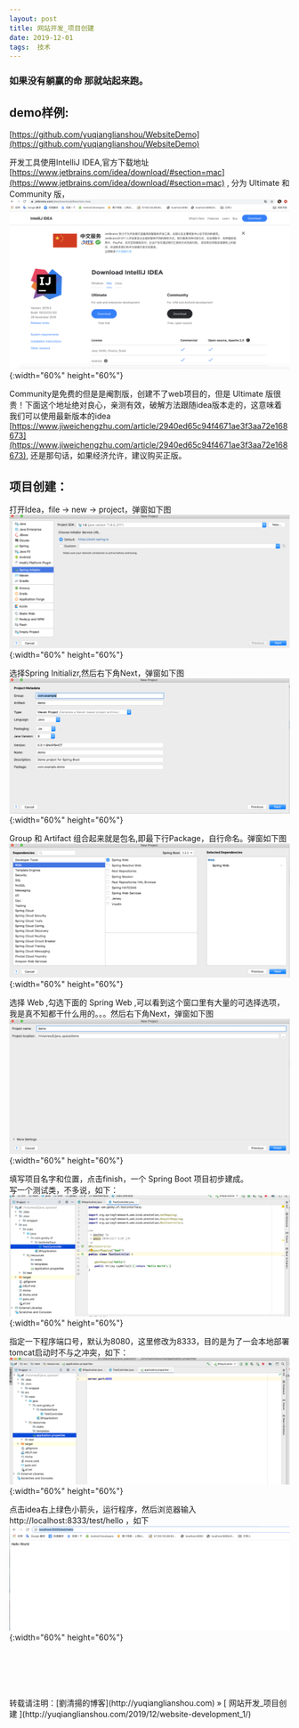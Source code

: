 ```yaml
---
layout: post  
title: 网站开发_项目创建 
date: 2019-12-01  
tags:  技术
---
```

### 如果没有躺赢的命 那就站起来跑。 
## demo样例:  
[https://github.com/yuqianglianshou/WebsiteDemo](https://github.com/yuqianglianshou/WebsiteDemo)  

开发工具使用IntelliJ IDEA,官方下载地址
[https://www.jetbrains.com/idea/download/#section=mac](https://www.jetbrains.com/idea/download/#section=mac) ,
分为 Ultimate 和 Community 版，  
![](/images/posts/websitedev/1.png){:width="60%" height="60%"}    

Community是免费的但是是阉割版，创建不了web项目的，但是 Ultimate 版很贵！下面这个地址绝对良心，亲测有效，破解方法跟随idea版本走的，这意味着我们可以使用最新版本的idea
[https://www.jiweichengzhu.com/article/2940ed65c94f4671ae3f3aa72e168673](https://www.jiweichengzhu.com/article/2940ed65c94f4671ae3f3aa72e168673),
还是那句话，如果经济允许，建议购买正版。

## 项目创建：  
打开Idea，file -> new -> project，弹窗如下图  
![](/images/posts/websitedev/2.png){:width="60%" height="60%"}  

选择Spring Initializr,然后右下角Next，弹窗如下图  
![](/images/posts/websitedev/3.png){:width="60%" height="60%"} 

Group 和 Artifact 组合起来就是包名,即最下行Package，自行命名。弹窗如下图  
![](/images/posts/websitedev/4.png){:width="60%" height="60%"} 

选择 Web ,勾选下面的 Spring Web ,可以看到这个窗口里有大量的可选择选项，我是真不知都干什么用的。。。然后右下角Next，弹窗如下图  
![](/images/posts/websitedev/5.png){:width="60%" height="60%"}  

填写项目名字和位置，点击finish，一个 Spring Boot 项目初步建成。  
写一个测试类，不多说，如下：  
![](/images/posts/websitedev/6.png){:width="60%" height="60%"} 

指定一下程序端口号，默认为8080，这里修改为8333，目的是为了一会本地部署tomcat启动时不与之冲突，如下：  
![](/images/posts/websitedev/7.png){:width="60%" height="60%"} 

点击idea右上绿色小箭头，运行程序，然后浏览器输入 http://localhost:8333/test/hello ，如下   
![](/images/posts/websitedev/8.png){:width="60%" height="60%"} 



<br/> 
<br/> 
<br/> 
<br/> 
<br/> 
转载请注明：[劉清揚的博客](http://yuqianglianshou.com) » [ 网站开发_项目创建  ](http://yuqianglianshou.com/2019/12/website-development_1/)  
<br/>